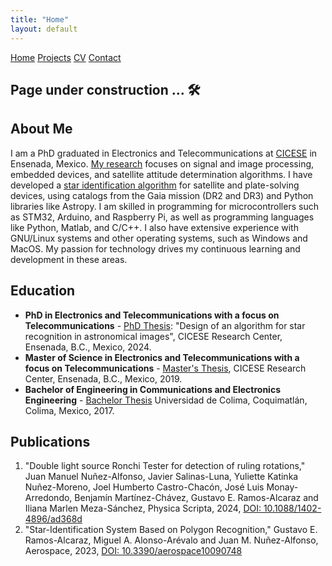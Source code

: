 ```yaml
---
title: "Home"
layout: default
---
```


<nav class="top-menu">
    <a href="./" class="menu-item">Home</a>
    <a href="./projects" class="menu-item">Projects</a>
    <a href="./cv" class="menu-item">CV</a>
    <a href="./contact" class="menu-item">Contact</a>
</nav>

## Page under construction ... 🛠️

## About Me
I am a PhD graduated in Electronics and Telecommunications at [CICESE](https://posgrados.cicese.mx) in Ensenada, Mexico. [My research](https://orcid.org/0000-0001-6387-4504) focuses on signal and image processing, embedded devices, and satellite attitude determination algorithms. I have developed a [star identification algorithm](https://doi.org/10.3390/aerospace10090748) for satellite and plate-solving devices, using catalogs from the Gaia mission (DR2 and DR3) and Python libraries like Astropy. I am skilled in programming for microcontrollers such as STM32, Arduino, and Raspberry Pi, as well as programming languages like Python, Matlab, and C/C++. I also have extensive experience with GNU/Linux systems and other operating systems, such as Windows and MacOS. My passion for technology drives my continuous learning and development in these areas.

## Education
- **PhD in Electronics and Telecommunications with a focus on Telecommunications** - [PhD Thesis](http://cicese.repositorioinstitucional.mx/jspui/handle/1007/4161): "Design of an algorithm for star recognition in astronomical images", CICESE Research Center, Ensenada, B.C., Mexico, 2024.
- **Master of Science in Electronics and Telecommunications with a focus on Telecommunications** - [Master's Thesis](http://cicese.repositorioinstitucional.mx/jspui/handle/1007/3043), CICESE Research Center, Ensenada, B.C., Mexico, 2019.
- **Bachelor of Engineering in Communications and Electronics Engineering** - [Bachelor Thesis](https://drive.google.com/file/d/0BzshbjjcLOB7SVN1UG53bTM2T3c/view?resourcekey=0-9Ev2jk4JHAFqQ-kq89jTTQ) Universidad de Colima, Coquimatlán, Colima, Mexico, 2017.

## Publications
1. "Double light source Ronchi Tester for detection of ruling rotations," Juan Manuel Nuñez-Alfonso, Javier Salinas-Luna, Yuliette Katinka Nuñez-Moreno, Joel Humberto Castro-Chacón, José Luis Monay-Arredondo, Benjamín Martínez-Chávez, Gustavo E. Ramos-Alcaraz and Iliana Marlen Meza-Sánchez, Physica Scripta, 2024, [DOI: 10.1088/1402-4896/ad368d](https://iopscience.iop.org/article/10.1088/1402-4896/ad368d)
2. "Star-Identification System Based on Polygon Recognition," Gustavo E. Ramos-Alcaraz, Miguel A. Alonso-Arévalo and Juan M. Nuñez-Alfonso, Aerospace, 2023, [DOI: 10.3390/aerospace10090748](https://doi.org/10.3390/aerospace10090748)
